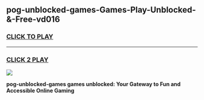 
## pog-unblocked-games-Games-Play-Unblocked-&-Free-vd016
<h3>
<a href="https://premium76.site?title=pog-unblocked-games&ref=24A">CLICK TO PLAY</a></h3>
<hr>

<h3>
<a href="https://premium76.site?title=pog-unblocked-games&ref=24A">CLICK 2 PLAY</a>
  
</h3>

<a href="https://premium76.site?title=pog-unblocked-games&ref=24A"><img src="https://clearcache.store/games.png"></a>


**pog-unblocked-games games unblocked: Your Gateway to Fun and Accessible Online Gaming**

